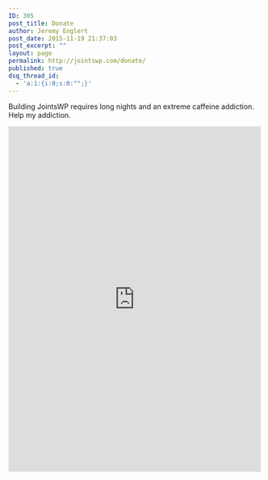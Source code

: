 ```yaml
---
ID: 305
post_title: Donate
author: Jeremy Englert
post_date: 2015-11-19 21:37:03
post_excerpt: ""
layout: page
permalink: http://jointswp.com/donate/
published: true
dsq_thread_id:
  - 'a:1:{i:0;s:0:"";}'
---
```

Building JointsWP requires long nights and an extreme caffeine addiction. Help my addiction.

<iframe style="max-width: 500px; min-width: 310px;" src="https://donorbox.org/embed/jointswp-jointswp-donations" name="donorbox" width="100%" height="685px" frameborder="0" scrolling="no" seamless="seamless"></iframe>